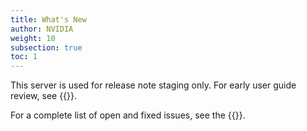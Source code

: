 ```yaml
---
title: What's New
author: NVIDIA
weight: 10
subsection: true
toc: 1
---
```


This server is used for release note staging only. For early user guide review, see {{<exlink url="https://rachel-stage.d3k6fybijj9whw.amplifyapp.com/networking-ethernet-software/cumulus-netq-411/Whats-New/" text="rachel-stage">}}.

For a complete list of open and fixed issues, see the {{<link title="NVIDIA NetQ 4.11 Release Notes" text="release notes">}}.
